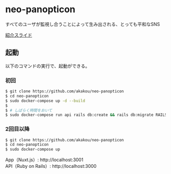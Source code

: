 # neo-panopticon
すべてのユーザが監視し合うことによって生み出される、とっても平和なSNS

[紹介スライド](https://www.slideshare.net/kino___ma/neopanopticon-hacku-sfc-2019-201816573)

## 起動
以下のコマンドの実行で、起動ができる。


### 初回

```sh
$ git clone https://github.com/akakou/neo-panopticon
$ cd neo-panopticon
$ sudo docker-compose up -d --build
$
$ # しばらく時間をおいて
$ sudo docker-compose run api rails db:create && rails db:migrate RAILS_ENV=development
```

### 2回目以降

```sh
$ git clone https://github.com/akakou/neo-panopticon
$ cd neo-panopticon
$ sudo docker-compose up 
```

App（Nuxt.js）: http://localhost:3001  
API（Ruby on Rails）: http://localhost:3000 
